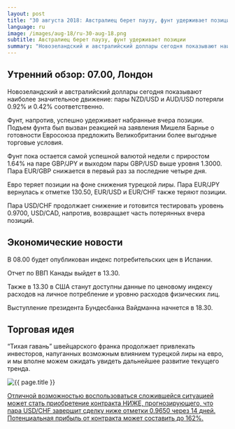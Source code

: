 ```yaml
---
layout: post
title: "30 августа 2018: Австралиец берет паузу, фунт удерживает позиции"
language: ru
image: /images/aug-18/ru-30-aug-18.png
subtitle: Австралиец берет паузу, фунт удерживает позиции
summary: "Новозеландский и австралийский доллары сегодня показывают наиболее значительное движение: пары NZD/USD и AUD/USD потеряли 0.92% и 0.42% соответственно"
---
```

## Утренний обзор: 07.00, Лондон
 
Новозеландский и австралийский доллары сегодня показывают наиболее значительное движение: пары NZD/USD и AUD/USD потеряли 0.92% и 0.42% соответственно.

Фунт, напротив, успешно удерживает набранные вчера позиции. Подъем фунта был вызван реакцией на заявления Мишеля Барнье о готовности Евросоюза предложить Великобритании более выгодные торговые условия. 

Фунт пока остается самой успешной валютой недели с приростом 1.64% на паре GBP/JPY и выходом пары GBP/USD выше уровня 1.3000. Пара EUR/GBP снижается в первый раз за последние четыре дня.

Евро теряет позиции на фоне снижения турецкой лиры. Пара EUR/JPY вернулась к отметке 130.50, EUR/USD и EUR/CHF также теряют позиции.

Пара USD/CHF продолжает снижение и готовится тестировать уровень 0.9700, USD/CAD, напротив, возвращает часть потерянных вчера позиций.
 
## Экономические новости
 
В 08.00 будет опубликован индекс потребительских цен в Испании.

Отчет по ВВП Канады выйдет в 13.30.

Также в 13.30 в США станут доступны данные по ценовому индексу расходов на личное потребление и уровню расходов физических лиц.

Выступление президента Бундесбанка Вайдманна начнется в 18.30.
 
## Торговая идея
 
“Тихая гавань” швейцарского франка продолжает привлекать инвесторов, напуганных возможным влиянием турецкой лиры на евро, и мы вполне можем ожидать увидеть дальнейшее развитие текущего тренда.

<img src="{{ site.url }}/images/aug-18/ru-30-aug-18.png" alt="{{ page.title }}"  title="{{ page.title }}">

<a href="%LINK%%?currency=USD&market=forex&underlying=frxUSDCHF&formname=higherlower&duration_amount=14&duration_units=d&amount=10&amount_type=stake&expiry_type=duration&barrier=0.9650" target="_blank">Отличной возможностью воспользоваться сложившейся ситуацией может стать приобретение контракта НИЖЕ, прогнозирующего, что пара USD/CHF завершит сделку ниже отметки 0.9650 через 14 дней. Потенциальная прибыль от контракта может составить до 162%.</a>
